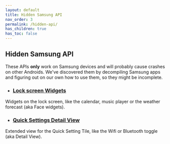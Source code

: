 ```yaml
---
layout: default
title: Hidden Samsung API
nav_order: 3
permalink: /hidden-api/
has_children: true
has_toc: false
---
```


## Hidden Samsung API

These APIs **only** work on Samsung devices and will probably cause crashes on other Androids. We've discovered them by decompiling Samsung apps and figuring out on our own how to use them, so they might be incomplete.

- ### [Lock screen Widgets](lock_screen_widgets.md)
Widgets on the lock screen, like the calendar, music player or the weather forecast (aka Face widgets).

- ### [Quick Settings Detail View](qs_detail_view.md)
Extended view for the Quick Setting Tile, like the Wifi or Bluetooth toggle (aka Detail View).